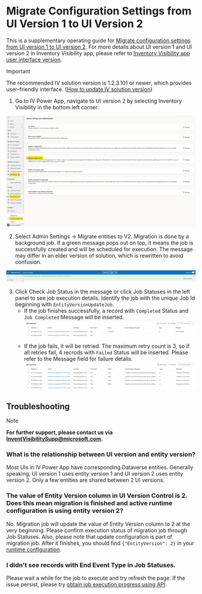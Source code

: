 # Migrate Configuration Settings from UI Version 1 to UI Version 2

This is a supplementary operating guide for [Migrate configuration settings from UI version 1 to UI version 2](https://learn.microsoft.com/dynamics365/supply-chain/inventory/inventory-visibility-ui-version-2#migrate-configuration-settings-from-ui-version-1-to-ui-version-2). For more details about UI version 1 and UI version 2 in Inventory Visibility app, please refer to [Inventory Visibility app user interface version](https://learn.microsoft.com/dynamics365/supply-chain/inventory/inventory-visibility-ui-version-2).

> [!IMPORTANT] 
> The recommended IV solution version is 1.2.3.101 or newer, which provides user-friendly interface. ([How to update IV solution version](https://learn.microsoft.com/dynamics365/supply-chain/inventory/inventory-visibility-setup#update-add-in))

1. Go to IV Power App, navigate to UI version 2 by selecting Inventory Visibility in the bottom left corner.

![Migrate entity version](media/migrate-entity-version.png)

2. Select Admin Settings -> Migrate entities to V2. Migration is done by a background job. If a green message pops out on top, it means the job is successfully created and will be scheduled for execution. The message may differ in an elder version of solution, which is rewritten to avoid confusion.

![Migrate entity version message](media/migrate-entity-version-message.png)

3. Click Check Job Status in the message or click Job Statuses in the left panel to see job execution details. Identify the job with the unique Job Id beginning with `EntityVersionUpdateJob`.
    - If the job finishes successfully, a record with `Completed` Status and `Job Completed` Message will be inserted.
    ![Check entity version update job status success](media/check-entity-version-update-job-status-success.png)
    - If the job fails, it will be retried. The maximum retry count is 3, so if all retries fail, 4 recrods with `Failed` Status will be inserted. Please refer to the Message field for failure details.
    ![Check entity version update job status failure](media/check-entity-version-update-job-status-failure.png)

## Troubleshooting

> [!NOTE] 
> **For further support, please contact us via InventVisibilitySupp@microsoft.com.**

### What is the relationship between UI version and entity version?

Most UIs in IV Power App have corresponding Dataverse entities. Generally speaking, UI version 1 uses entity version 1 and UI version 2 uses entity version 2. Only a few entities are shared between 2 UI versions.

### The value of Entity Version column in UI Version Control is 2. Does this mean migration is finished and active runtime configuration is using entity version 2?

No. Migration job will update the value of Entity Version column to 2 at the very beginning. Please confirm execution status of migration job through Job Statuses. Also, please note that update configuration is part of migration job. After it finishes, you should find `{"EntityVersion": 2}` in your [runtime configuration](https://learn.microsoft.com/dynamics365/supply-chain/inventory/inventory-visibility-power-platform#endpoint).

### I didn't see records with End Event Type in Job Statuses.

Please wait a while for the job to execute and try refresh the page. If the issue persist, please try [obtain job execution progress using API](https://learn.microsoft.com/dynamics365/supply-chain/inventory/inventory-visibility-api#get-job-execution-progress).